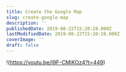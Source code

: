 ```yaml
---
title: Create the Google Map
slug: create-google-map
description: ''
publishedDate: 2019-08-22T15:20:28.000Z
lastModifiedDate: 2019-08-22T15:20:28.000Z
coverImage: ''
draft: false
---
```


!(https://youtu.be/I9F-CMiKOz4?t=449)
